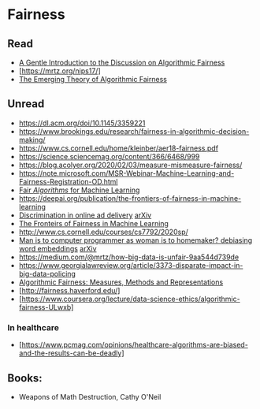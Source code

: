 # Fairness

## Read

* [A Gentle Introduction to the Discussion on Algorithmic Fairness](https://towardsdatascience.com/a-gentle-introduction-to-the-discussion-on-algorithmic-fairness-740bbb469b6)
* [https://mrtz.org/nips17/]
* [The Emerging Theory of Algorithmic Fairness](https://www.microsoft.com/en-us/research/video/the-emerging-theory-of-algorithmic-fairness/)

## Unread

* https://dl.acm.org/doi/10.1145/3359221
* https://www.brookings.edu/research/fairness-in-algorithmic-decision-making/
* https://www.cs.cornell.edu/home/kleinber/aer18-fairness.pdf
* https://science.sciencemag.org/content/366/6468/999
* https://blog.acolyer.org/2020/02/03/measure-mismeasure-fairness/
* https://note.microsoft.com/MSR-Webinar-Machine-Learning-and-Fairness-Registration-OD.html
* [Fair *Algorithms* for Machine Learning](https://www.youtube.com/watch?v=AmmZHXlPWvI)
* https://deepai.org/publication/the-frontiers-of-fairness-in-machine-learning
* [Discrimination in online ad delivery](https://doi.org/10.1145/2447976.2447990) [arXiv](https://arxiv.org/ftp/arxiv/papers/1301/1301.6822.pdf)
* [The Fronteirs of Fairness in Machine Learning](https://deepai.org/publication/the-frontiers-of-fairness-in-machine-learning)
* http://www.cs.cornell.edu/courses/cs7792/2020sp/
* [Man is to computer programmer as woman is to homemaker? debiasing word embeddings](http://papers.nips.cc/paper/6228-man-is-to-computer-programmer-as-woman-is-to-homemaker-debiasing-word-embeddings.pdf) [arXiv](https://academic.microsoft.com/journal/2596401190)
* https://medium.com/@mrtz/how-big-data-is-unfair-9aa544d739de
* https://www.georgialawreview.org/article/3373-disparate-impact-in-big-data-policing
* [Algorithmic Fairness: Measures, Methods and Representations](https://av.tib.eu/media/42850)
* [http://fairness.haverford.edu/]
* [https://www.coursera.org/lecture/data-science-ethics/algorithmic-fairness-ULwxb]

### In healthcare

* [https://www.pcmag.com/opinions/healthcare-algorithms-are-biased-and-the-results-can-be-deadly]

## Books:

* Weapons of Math Destruction, Cathy O'Neil